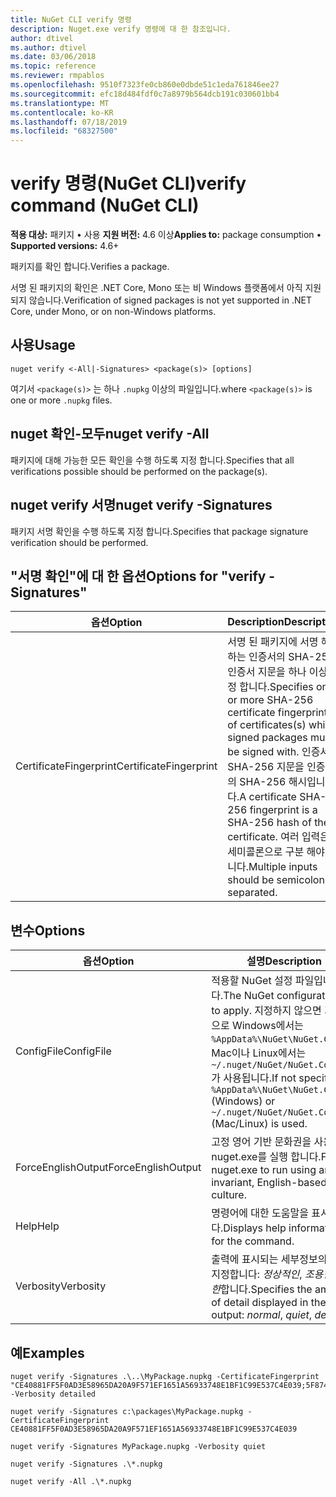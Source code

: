 ```yaml
---
title: NuGet CLI verify 명령
description: Nuget.exe verify 명령에 대 한 참조입니다.
author: dtivel
ms.author: dtivel
ms.date: 03/06/2018
ms.topic: reference
ms.reviewer: rmpablos
ms.openlocfilehash: 9510f7323fe0cb860e0dbde51c1eda761846ee27
ms.sourcegitcommit: efc18d484fdf0c7a8979b564dcb191c030601bb4
ms.translationtype: MT
ms.contentlocale: ko-KR
ms.lasthandoff: 07/18/2019
ms.locfileid: "68327500"
---
```

# <a name="verify-command-nuget-cli"></a><span data-ttu-id="04d46-103">verify 명령(NuGet CLI)</span><span class="sxs-lookup"><span data-stu-id="04d46-103">verify command (NuGet CLI)</span></span>

<span data-ttu-id="04d46-104">**적용 대상:** 패키지 &bullet; 사용 **지원 버전:** 4.6 이상</span><span class="sxs-lookup"><span data-stu-id="04d46-104">**Applies to:** package consumption &bullet; **Supported versions:** 4.6+</span></span>

<span data-ttu-id="04d46-105">패키지를 확인 합니다.</span><span class="sxs-lookup"><span data-stu-id="04d46-105">Verifies a package.</span></span>

<span data-ttu-id="04d46-106">서명 된 패키지의 확인은 .NET Core, Mono 또는 비 Windows 플랫폼에서 아직 지원 되지 않습니다.</span><span class="sxs-lookup"><span data-stu-id="04d46-106">Verification of signed packages is not yet supported in .NET Core, under Mono, or on non-Windows platforms.</span></span>

## <a name="usage"></a><span data-ttu-id="04d46-107">사용</span><span class="sxs-lookup"><span data-stu-id="04d46-107">Usage</span></span>

```cli
nuget verify <-All|-Signatures> <package(s)> [options]
```

<span data-ttu-id="04d46-108">여기서 `<package(s)>` 는 하나 `.nupkg` 이상의 파일입니다.</span><span class="sxs-lookup"><span data-stu-id="04d46-108">where `<package(s)>` is one or more `.nupkg` files.</span></span>

## <a name="nuget-verify--all"></a><span data-ttu-id="04d46-109">nuget 확인-모두</span><span class="sxs-lookup"><span data-stu-id="04d46-109">nuget verify -All</span></span>

<span data-ttu-id="04d46-110">패키지에 대해 가능한 모든 확인을 수행 하도록 지정 합니다.</span><span class="sxs-lookup"><span data-stu-id="04d46-110">Specifies that all verifications possible should be performed on the package(s).</span></span>

## <a name="nuget-verify--signatures"></a><span data-ttu-id="04d46-111">nuget verify 서명</span><span class="sxs-lookup"><span data-stu-id="04d46-111">nuget verify -Signatures</span></span>

<span data-ttu-id="04d46-112">패키지 서명 확인을 수행 하도록 지정 합니다.</span><span class="sxs-lookup"><span data-stu-id="04d46-112">Specifies that package signature verification should be performed.</span></span>

## <a name="options-for-verify--signatures"></a><span data-ttu-id="04d46-113">"서명 확인"에 대 한 옵션</span><span class="sxs-lookup"><span data-stu-id="04d46-113">Options for "verify -Signatures"</span></span>

| <span data-ttu-id="04d46-114">옵션</span><span class="sxs-lookup"><span data-stu-id="04d46-114">Option</span></span> | <span data-ttu-id="04d46-115">Description</span><span class="sxs-lookup"><span data-stu-id="04d46-115">Description</span></span> |
| --- | --- |
| <span data-ttu-id="04d46-116">CertificateFingerprint</span><span class="sxs-lookup"><span data-stu-id="04d46-116">CertificateFingerprint</span></span> | <span data-ttu-id="04d46-117">서명 된 패키지에 서명 해야 하는 인증서의 SHA-256 인증서 지문을 하나 이상 지정 합니다.</span><span class="sxs-lookup"><span data-stu-id="04d46-117">Specifies one or more SHA-256 certificate fingerprints of certificates(s) which signed packages must be signed with.</span></span> <span data-ttu-id="04d46-118">인증서 SHA-256 지문을 인증서의 SHA-256 해시입니다.</span><span class="sxs-lookup"><span data-stu-id="04d46-118">A certificate SHA-256 fingerprint is a SHA-256 hash of the certificate.</span></span> <span data-ttu-id="04d46-119">여러 입력은 세미콜론으로 구분 해야 합니다.</span><span class="sxs-lookup"><span data-stu-id="04d46-119">Multiple inputs should be semicolon separated.</span></span> |

## <a name="options"></a><span data-ttu-id="04d46-120">변수</span><span class="sxs-lookup"><span data-stu-id="04d46-120">Options</span></span>

| <span data-ttu-id="04d46-121">옵션</span><span class="sxs-lookup"><span data-stu-id="04d46-121">Option</span></span> | <span data-ttu-id="04d46-122">설명</span><span class="sxs-lookup"><span data-stu-id="04d46-122">Description</span></span> |
| --- | --- |
| <span data-ttu-id="04d46-123">ConfigFile</span><span class="sxs-lookup"><span data-stu-id="04d46-123">ConfigFile</span></span> | <span data-ttu-id="04d46-124">적용할 NuGet 설정 파일입니다.</span><span class="sxs-lookup"><span data-stu-id="04d46-124">The NuGet configuration file to apply.</span></span> <span data-ttu-id="04d46-125">지정하지 않으면 기본적으로 Windows에서는 `%AppData%\NuGet\NuGet.Config`, Mac이나 Linux에서는 `~/.nuget/NuGet/NuGet.Config`가 사용됩니다.</span><span class="sxs-lookup"><span data-stu-id="04d46-125">If not specified, `%AppData%\NuGet\NuGet.Config` (Windows) or `~/.nuget/NuGet/NuGet.Config` (Mac/Linux) is used.</span></span>|
| <span data-ttu-id="04d46-126">ForceEnglishOutput</span><span class="sxs-lookup"><span data-stu-id="04d46-126">ForceEnglishOutput</span></span> | <span data-ttu-id="04d46-127">고정 영어 기반 문화권을 사용 하 여 nuget.exe를 실행 합니다.</span><span class="sxs-lookup"><span data-stu-id="04d46-127">Forces nuget.exe to run using an invariant, English-based culture.</span></span> |
| <span data-ttu-id="04d46-128">Help</span><span class="sxs-lookup"><span data-stu-id="04d46-128">Help</span></span> | <span data-ttu-id="04d46-129">명령어에 대한 도움말을 표시합니다.</span><span class="sxs-lookup"><span data-stu-id="04d46-129">Displays help information for the command.</span></span> |
| <span data-ttu-id="04d46-130">Verbosity</span><span class="sxs-lookup"><span data-stu-id="04d46-130">Verbosity</span></span> | <span data-ttu-id="04d46-131">출력에 표시되는 세부정보의 양을 지정합니다: *정상적인*, *조용한*, *자세한*합니다.</span><span class="sxs-lookup"><span data-stu-id="04d46-131">Specifies the amount of detail displayed in the output: *normal*, *quiet*, *detailed*.</span></span> |

## <a name="examples"></a><span data-ttu-id="04d46-132">예</span><span class="sxs-lookup"><span data-stu-id="04d46-132">Examples</span></span>

```cli
nuget verify -Signatures .\..\MyPackage.nupkg -CertificateFingerprint "CE40881FF5F0AD3E58965DA20A9F571EF1651A56933748E1BF1C99E537C4E039;5F874AAF47BCB268A19357364E7FBB09D6BF9E8A93E1229909AC5CAC865802E2" -Verbosity detailed

nuget verify -Signatures c:\packages\MyPackage.nupkg -CertificateFingerprint CE40881FF5F0AD3E58965DA20A9F571EF1651A56933748E1BF1C99E537C4E039

nuget verify -Signatures MyPackage.nupkg -Verbosity quiet

nuget verify -Signatures .\*.nupkg

nuget verify -All .\*.nupkg

```